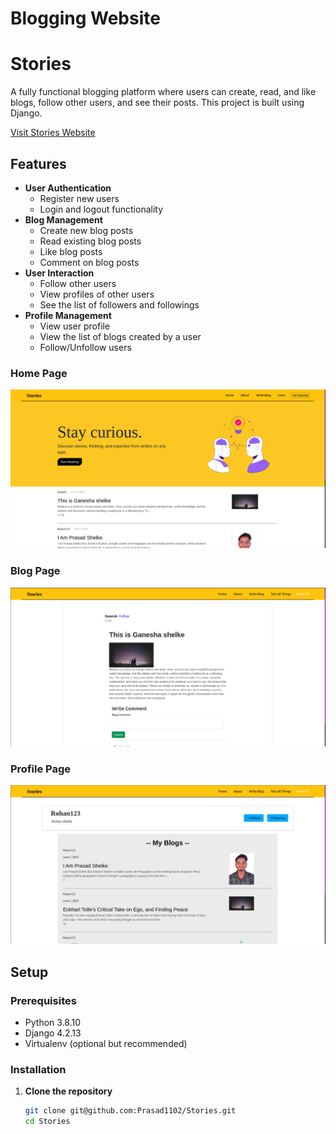 # Blogging Website
# Stories

A fully functional blogging platform where users can create, read, and like blogs, follow other users, and see their posts. This project is built using Django.

<a href="https://stories.pythonanywhere.com/" target="_blank">Visit Stories Website</a>

## Features

- **User Authentication**
  - Register new users
  - Login and logout functionality
- **Blog Management**
  - Create new blog posts
  - Read existing blog posts
  - Like blog posts
  - Comment on blog posts
- **User Interaction**
  - Follow other users
  - View profiles of other users
  - See the list of followers and followings
- **Profile Management**
  - View user profile
  - View the list of blogs created by a user
  - Follow/Unfollow users

 ### Home Page

![Home Page](Blogs/static/Images/Home.png)

### Blog Page

![Home Page](Blogs/static/Images/Blog.png)

### Profile Page

![Profile Page](Blogs/static/Images/Profile.png)
## Setup

### Prerequisites

- Python 3.8.10
- Django 4.2.13
- Virtualenv (optional but recommended)

### Installation

1. **Clone the repository**
   ```sh
   git clone git@github.com:Prasad1102/Stories.git
   cd Stories
